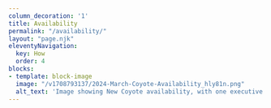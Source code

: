 ```yaml
---
column_decoration: '1'
title: Availability
permalink: "/availability/"
layout: "page.njk"
eleventyNavigation:
  key: How
  order: 4
blocks:
- template: block-image
  image: "/v1708793137/2024-March-Coyote-Availability_hly81n.png"
  alt_text: 'Image showing New Coyote availability, with one executive training spot open, speaking open in May, and speaking and training open in June and July.'
---
```

